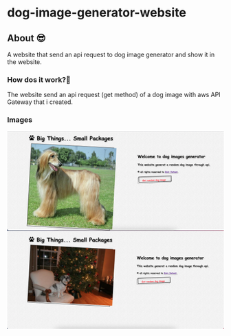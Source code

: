 # dog-image-generator-website

<h2> About 😎</h2>
A website that send an api request to dog image generator and show it in the website.<br>

<h3>How dos it work?🧐</h3>
The website send an api request (get method) of a dog image with aws API Gateway that i created.<br>

<h3>Images</h3>
<img align="center" src="https://raw.githubusercontent.com/DvirYotvat/dog-image-generator-website/Dvir-Yotvat-PORTFOLIO/dog%20api/img/1.png" width="550">
<br>
<img align="center" src="https://raw.githubusercontent.com/DvirYotvat/dog-image-generator-website/Dvir-Yotvat-PORTFOLIO/dog%20api/img/2.png" width="550">
